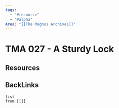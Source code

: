 ```yaml
---
tags:
  - "#resource"
  - "#alpha"
Area: "[[The Magnus Archives]]"
---
```


# TMA 027 - A Sturdy Lock


## Resources


## BackLinks

```dataview
list
from [[]]
```

